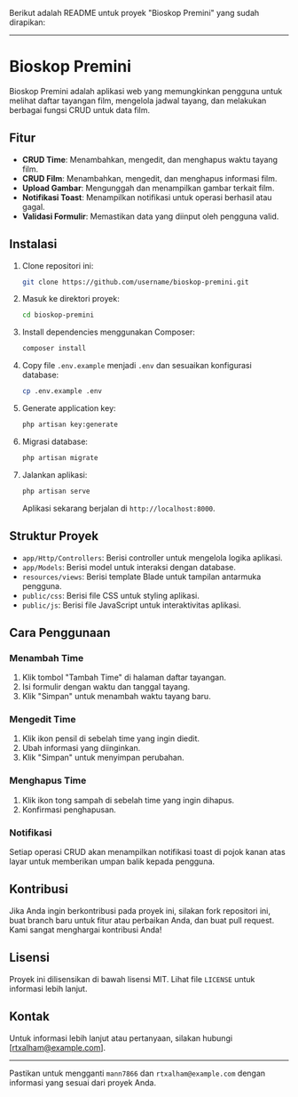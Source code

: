 Berikut adalah README untuk proyek "Bioskop Premini" yang sudah dirapikan:

---

# Bioskop Premini

Bioskop Premini adalah aplikasi web yang memungkinkan pengguna untuk melihat daftar tayangan film, mengelola jadwal tayang, dan melakukan berbagai fungsi CRUD untuk data film.

## Fitur

- **CRUD Time**: Menambahkan, mengedit, dan menghapus waktu tayang film.
- **CRUD Film**: Menambahkan, mengedit, dan menghapus informasi film.
- **Upload Gambar**: Mengunggah dan menampilkan gambar terkait film.
- **Notifikasi Toast**: Menampilkan notifikasi untuk operasi berhasil atau gagal.
- **Validasi Formulir**: Memastikan data yang diinput oleh pengguna valid.

## Instalasi

1. Clone repositori ini:

    ```bash
    git clone https://github.com/username/bioskop-premini.git
    ```

2. Masuk ke direktori proyek:

    ```bash
    cd bioskop-premini
    ```

3. Install dependencies menggunakan Composer:

    ```bash
    composer install
    ```

4. Copy file `.env.example` menjadi `.env` dan sesuaikan konfigurasi database:

    ```bash
    cp .env.example .env
    ```

5. Generate application key:

    ```bash
    php artisan key:generate
    ```

6. Migrasi database:

    ```bash
    php artisan migrate
    ```

7. Jalankan aplikasi:

    ```bash
    php artisan serve
    ```

    Aplikasi sekarang berjalan di `http://localhost:8000`.

## Struktur Proyek

- `app/Http/Controllers`: Berisi controller untuk mengelola logika aplikasi.
- `app/Models`: Berisi model untuk interaksi dengan database.
- `resources/views`: Berisi template Blade untuk tampilan antarmuka pengguna.
- `public/css`: Berisi file CSS untuk styling aplikasi.
- `public/js`: Berisi file JavaScript untuk interaktivitas aplikasi.

## Cara Penggunaan

### Menambah Time

1. Klik tombol "Tambah Time" di halaman daftar tayangan.
2. Isi formulir dengan waktu dan tanggal tayang.
3. Klik "Simpan" untuk menambah waktu tayang baru.

### Mengedit Time

1. Klik ikon pensil di sebelah time yang ingin diedit.
2. Ubah informasi yang diinginkan.
3. Klik "Simpan" untuk menyimpan perubahan.

### Menghapus Time

1. Klik ikon tong sampah di sebelah time yang ingin dihapus.
2. Konfirmasi penghapusan.

### Notifikasi

Setiap operasi CRUD akan menampilkan notifikasi toast di pojok kanan atas layar untuk memberikan umpan balik kepada pengguna.

## Kontribusi

Jika Anda ingin berkontribusi pada proyek ini, silakan fork repositori ini, buat branch baru untuk fitur atau perbaikan Anda, dan buat pull request. Kami sangat menghargai kontribusi Anda!

## Lisensi

Proyek ini dilisensikan di bawah lisensi MIT. Lihat file `LICENSE` untuk informasi lebih lanjut.

## Kontak

Untuk informasi lebih lanjut atau pertanyaan, silakan hubungi [rtxalham@example.com].

---

Pastikan untuk mengganti `mann7866` dan `rtxalham@example.com` dengan informasi yang sesuai dari proyek Anda.
